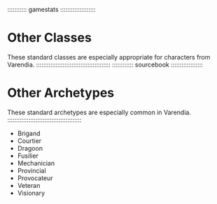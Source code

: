 ::::::::::: gamestats ::::::::::::::::::::
# Other Classes

These standard classes are especially appropriate for characters from Varendia.
::::::::::::::::::::::::::::::::::::::::::
:::::::::::: sourcebook ::::::::::::::::::
# Other Archetypes

These standard archetypes are especially common in Varendia.
::::::::::::::::::::::::::::::::::::::::::

  - Brigand
  - Courtier
  - Dragoon
  - Fusilier
  - Mechanician
  - Provincial
  - Provocateur
  - Veteran
  - Visionary
